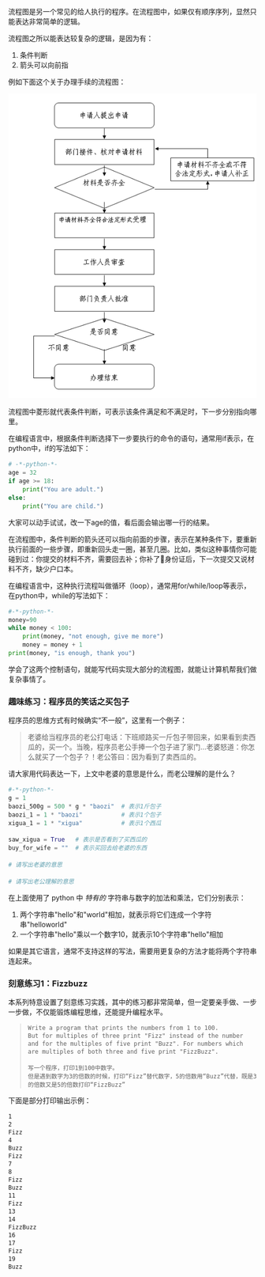 流程图是另一个常见的给人执行的程序。在流程图中，如果仅有顺序序列，显然只能表达非常简单的逻辑。

流程图之所以能表达较复杂的逻辑，是因为有：

1. 条件判断
2. 箭头可以向前指

例如下面这个关于办理手续的流程图：

![](/assets/flow-chart.png)

流程图中菱形就代表条件判断，可表示该条件满足和不满足时，下一步分别指向哪里。

在编程语言中，根据条件判断选择下一步要执行的命令的语句，通常用if表示，在python中，if的写法如下：

```py
# -*-python-*-
age = 32
if age >= 18:
    print("You are adult.")
else:
    print("You are child.")
```

大家可以动手试试，改一下age的值，看后面会输出哪一行的结果。

在流程图中，条件判断的箭头还可以指向前面的步骤，表示在某种条件下，要重新执行前面的一些步骤，即重新回头走一圈，甚至几圈。比如，类似这种事情你可能碰到过：你提交的材料不齐，需要回去补；你补了身份证后，下一次提交又说材料不齐，缺少户口本。

在编程语言中，这种执行流程叫做循环（loop），通常用for/while/loop等表示，在python中，while的写法如下：

```py
#-*-python-*-
money=90
while money < 100:
    print(money, "not enough, give me more")
    money = money + 1
print(money, "is enough, thank you")
```

学会了这两个控制语句，就能写代码实现大部分的流程图，就能让计算机帮我们做复杂事情了。

### 趣味练习：程序员的笑话之买包子

程序员的思维方式有时候确实“不一般”，这里有一个例子：

> 老婆给当程序员的老公打电话：下班顺路买一斤包子带回来，如果看到卖西瓜的，买一个。当晚，程序员老公手捧一个包子进了家门…老婆怒道：你怎么就买了一个包子？！老公答曰：因为看到了卖西瓜的。

请大家用代码表达一下，上文中老婆的意思是什么，而老公理解的是什么？

```py
#-*-python-*-
g = 1
baozi_500g = 500 * g * "baozi"  # 表示1斤包子
baozi_1 = 1 * "baozi"           # 表示1个包子
xigua_1 = 1 * "xigua"           # 表示1个西瓜

saw_xigua = True   # 表示是否看到了买西瓜的
buy_for_wife = ""  # 表示买回去给老婆的东西

# 请写出老婆的意思

# 请写出老公理解的意思

```

在上面使用了 python 中 *特有的* 字符串与数字的加法和乘法，它们分别表示：

1. 两个字符串"hello"和"world"相加，就表示将它们连成一个字符串"helloworld"
2. 一个字符串"hello"乘以一个数字10，就表示10个字符串"hello"相加

如果是其它语言，通常不支持这样的写法，需要用更复杂的方法才能将两个字符串连起来。

### 刻意练习1：Fizzbuzz
本系列特意设置了刻意练习实践，其中的练习都非常简单，但一定要亲手做、一步一步做，不仅能锻炼编程思维，还能提升编程水平。

> ```
> Write a program that prints the numbers from 1 to 100.
> But for multiples of three print "Fizz" instead of the number and for the multiples of five print "Buzz". For numbers which are multiples of both three and five print "FizzBuzz".
>
> 写一个程序，打印1到100中数字。
> 但是遇到数字为3的倍数的时候，打印“Fizz”替代数字，5的倍数用“Buzz”代替，既是3的倍数又是5的倍数打印“FizzBuzz”
>```

下面是部分打印输出示例：


```
1
2
Fizz
4
Buzz
Fizz
7
8
Fizz
Buzz
11
Fizz
13
14
FizzBuzz
16
17
Fizz
19
Buzz
```




